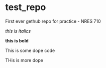 # test_repo
First ever gethub repo for practice - NRES 710


*this is italics*

**this is bold**

This is some dope code






THis is more dope
